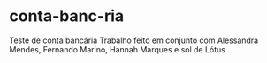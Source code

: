 # conta-banc-ria
Teste de conta bancária 
Trabalho feito em conjunto com Alessandra Mendes, Fernando Marino, Hannah Marques e sol de Lótus 
